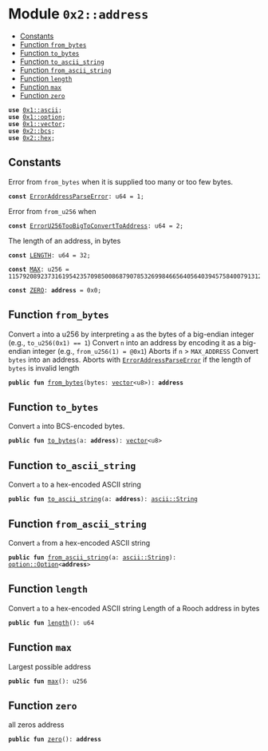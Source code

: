 
<a name="0x2_address"></a>

# Module `0x2::address`



-  [Constants](#@Constants_0)
-  [Function `from_bytes`](#0x2_address_from_bytes)
-  [Function `to_bytes`](#0x2_address_to_bytes)
-  [Function `to_ascii_string`](#0x2_address_to_ascii_string)
-  [Function `from_ascii_string`](#0x2_address_from_ascii_string)
-  [Function `length`](#0x2_address_length)
-  [Function `max`](#0x2_address_max)
-  [Function `zero`](#0x2_address_zero)


<pre><code><b>use</b> <a href="">0x1::ascii</a>;
<b>use</b> <a href="">0x1::option</a>;
<b>use</b> <a href="">0x1::vector</a>;
<b>use</b> <a href="bcs.md#0x2_bcs">0x2::bcs</a>;
<b>use</b> <a href="hex.md#0x2_hex">0x2::hex</a>;
</code></pre>



<a name="@Constants_0"></a>

## Constants


<a name="0x2_address_ErrorAddressParseError"></a>

Error from <code>from_bytes</code> when it is supplied too many or too few bytes.


<pre><code><b>const</b> <a href="address.md#0x2_address_ErrorAddressParseError">ErrorAddressParseError</a>: u64 = 1;
</code></pre>



<a name="0x2_address_ErrorU256TooBigToConvertToAddress"></a>

Error from <code>from_u256</code> when


<pre><code><b>const</b> <a href="address.md#0x2_address_ErrorU256TooBigToConvertToAddress">ErrorU256TooBigToConvertToAddress</a>: u64 = 2;
</code></pre>



<a name="0x2_address_LENGTH"></a>

The length of an address, in bytes


<pre><code><b>const</b> <a href="address.md#0x2_address_LENGTH">LENGTH</a>: u64 = 32;
</code></pre>



<a name="0x2_address_MAX"></a>



<pre><code><b>const</b> <a href="address.md#0x2_address_MAX">MAX</a>: u256 = 115792089237316195423570985008687907853269984665640564039457584007913129639935;
</code></pre>



<a name="0x2_address_ZERO"></a>



<pre><code><b>const</b> <a href="address.md#0x2_address_ZERO">ZERO</a>: <b>address</b> = 0x0;
</code></pre>



<a name="0x2_address_from_bytes"></a>

## Function `from_bytes`

Convert <code>a</code> into a u256 by interpreting <code>a</code> as the bytes of a big-endian integer
(e.g., <code>to_u256(0x1) == 1</code>)
Convert <code>n</code> into an address by encoding it as a big-endian integer (e.g., <code>from_u256(1) = @0x1</code>)
Aborts if <code>n</code> > <code>MAX_ADDRESS</code>
Convert <code>bytes</code> into an address.
Aborts with <code><a href="address.md#0x2_address_ErrorAddressParseError">ErrorAddressParseError</a></code> if the length of <code>bytes</code> is invalid length


<pre><code><b>public</b> <b>fun</b> <a href="address.md#0x2_address_from_bytes">from_bytes</a>(bytes: <a href="">vector</a>&lt;u8&gt;): <b>address</b>
</code></pre>



<a name="0x2_address_to_bytes"></a>

## Function `to_bytes`

Convert <code>a</code> into BCS-encoded bytes.


<pre><code><b>public</b> <b>fun</b> <a href="address.md#0x2_address_to_bytes">to_bytes</a>(a: <b>address</b>): <a href="">vector</a>&lt;u8&gt;
</code></pre>



<a name="0x2_address_to_ascii_string"></a>

## Function `to_ascii_string`

Convert <code>a</code> to a hex-encoded ASCII string


<pre><code><b>public</b> <b>fun</b> <a href="address.md#0x2_address_to_ascii_string">to_ascii_string</a>(a: <b>address</b>): <a href="_String">ascii::String</a>
</code></pre>



<a name="0x2_address_from_ascii_string"></a>

## Function `from_ascii_string`

Convert <code>a</code> from a hex-encoded ASCII string


<pre><code><b>public</b> <b>fun</b> <a href="address.md#0x2_address_from_ascii_string">from_ascii_string</a>(a: <a href="_String">ascii::String</a>): <a href="_Option">option::Option</a>&lt;<b>address</b>&gt;
</code></pre>



<a name="0x2_address_length"></a>

## Function `length`

Convert <code>a</code> to a hex-encoded ASCII string
Length of a Rooch address in bytes


<pre><code><b>public</b> <b>fun</b> <a href="address.md#0x2_address_length">length</a>(): u64
</code></pre>



<a name="0x2_address_max"></a>

## Function `max`

Largest possible address


<pre><code><b>public</b> <b>fun</b> <a href="address.md#0x2_address_max">max</a>(): u256
</code></pre>



<a name="0x2_address_zero"></a>

## Function `zero`

all zeros address


<pre><code><b>public</b> <b>fun</b> <a href="address.md#0x2_address_zero">zero</a>(): <b>address</b>
</code></pre>
